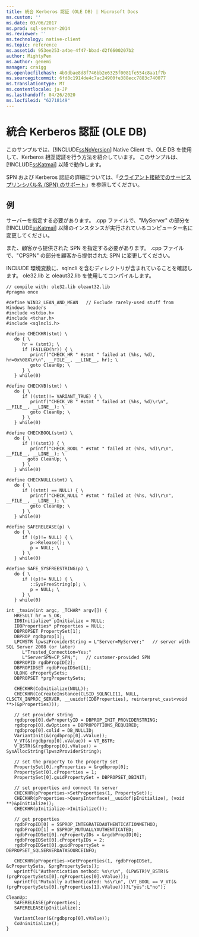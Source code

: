 ```yaml
---
title: 統合 Kerberos 認証 (OLE DB) | Microsoft Docs
ms.custom: ''
ms.date: 03/06/2017
ms.prod: sql-server-2014
ms.reviewer: ''
ms.technology: native-client
ms.topic: reference
ms.assetid: 953ee253-a4be-4f47-bbad-d2f6600207b2
author: MightyPen
ms.author: genemi
manager: craigg
ms.openlocfilehash: 4b9dbae8d8f746bb2e6325f0081fe554c8aa1f7b
ms.sourcegitcommit: 6fd8c1914de4c7ac24900fe388ecc7883c740077
ms.translationtype: MT
ms.contentlocale: ja-JP
ms.lasthandoff: 04/26/2020
ms.locfileid: "62718149"
---
```

# <a name="integrated-kerberos-authentication-ole-db"></a>統合 Kerberos 認証 (OLE DB)
  このサンプルでは、[!INCLUDE[ssNoVersion](../../includes/ssnoversion-md.md)] Native Client で、OLE DB を使用して、Kerberos 相互認証を行う方法を紹介しています。 このサンプルは、[!INCLUDE[ssKatmai](../../includes/sskatmai-md.md)] 以降で動作します。  
  
 SPN および Kerberos 認証の詳細については、「[クライアント接続でのサービス プリンシパル名 &#40;SPN&#41; のサポート](../native-client/features/service-principal-name-spn-support-in-client-connections.md)」を参照してください。  
  
## <a name="example"></a>例  
 サーバーを指定する必要があります。 .cpp ファイルで、"MyServer" の部分を [!INCLUDE[ssKatmai](../../includes/sskatmai-md.md)] 以降のインスタンスが実行されているコンピューター名に変更してください。  
  
 また、顧客から提供された SPN を指定する必要があります。 .cpp ファイルで、"CPSPN" の部分を顧客から提供された SPN に変更してください。  
  
 INCLUDE 環境変数に、sqlncli を含むディレクトリが含まれていることを確認します。 ole32.lib と oleaut32.lib を使用してコンパイルします。  
  
```  
// compile with: ole32.lib oleaut32.lib  
#pragma once  
  
#define WIN32_LEAN_AND_MEAN   // Exclude rarely-used stuff from Windows headers  
#include <stdio.h>  
#include <tchar.h>  
#include <sqlncli.h>  
  
#define CHECKHR(stmt) \  
   do { \  
      hr = (stmt); \  
      if (FAILED(hr)) { \  
         printf("CHECK_HR " #stmt " failed at (%hs, %d), hr=0x%08X\r\n", __FILE__, __LINE__, hr); \  
         goto CleanUp; \  
      } \  
   } while(0)  
  
#define CHECKVB(stmt) \  
   do { \  
      if ((stmt)!= VARIANT_TRUE) { \  
         printf("CHECK_VB " #stmt " failed at (%hs, %d)\r\n", __FILE__, __LINE__); \  
         goto CleanUp; \  
      } \  
   } while(0)  
  
#define CHECKBOOL(stmt) \  
   do { \  
      if (!(stmt)) { \  
         printf("CHECK_BOOL " #stmt " failed at (%hs, %d)\r\n", __FILE__, __LINE__); \  
        goto CleanUp; \  
      } \  
   } while(0)  
  
#define CHECKNULL(stmt) \  
   do { \  
      if ((stmt) == NULL) { \  
         printf("CHECK_NULL " #stmt " failed at (%hs, %d)\r\n", __FILE__, __LINE__); \  
         goto CleanUp; \  
      } \  
   } while(0)  
  
#define SAFERELEASE(p) \  
   do { \  
      if ((p)!= NULL) { \  
         p->Release(); \  
         p = NULL; \  
      } \  
   } while(0)  
  
#define SAFE_SYSFREESTRING(p) \  
   do { \  
      if ((p)!= NULL) { \  
         ::SysFreeString(p); \  
         p = NULL; \  
      } \  
   } while(0)  
  
int _tmain(int argc, _TCHAR* argv[]) {  
   HRESULT hr = S_OK;  
   IDBInitialize* pInitialize = NULL;  
   IDBProperties* pProperties = NULL;  
   DBPROPSET PropertySet[1];  
   DBPROP rgdbprop[1];  
   LPCWSTR lpwszProviderString = L"Server=MyServer;"   // server with SQL Server 2008 (or later)  
      L"Trusted_Connection=Yes;"  
      L"ServerSPN=CP_SPN;";   // customer-provided SPN  
   DBPROPID rgdbPropID[2];  
   DBPROPIDSET rgdbPropIDSet[1];  
   ULONG cPropertySets;  
   DBPROPSET *prgPropertySets;  
  
   CHECKHR(CoInitialize(NULL));  
   CHECKHR(CoCreateInstance(CLSID_SQLNCLI11, NULL, CLSCTX_INPROC_SERVER, __uuidof(IDBProperties), reinterpret_cast<void **>(&pProperties)));  
  
   // set provider string  
   rgdbprop[0].dwPropertyID = DBPROP_INIT_PROVIDERSTRING;  
   rgdbprop[0].dwOptions = DBPROPOPTIONS_REQUIRED;  
   rgdbprop[0].colid = DB_NULLID;  
   VariantInit(&(rgdbprop[0].vValue));  
   V_VT(&(rgdbprop[0].vValue)) = VT_BSTR;  
   V_BSTR(&(rgdbprop[0].vValue)) = SysAllocString(lpwszProviderString);  
  
   // set the property to the property set  
   PropertySet[0].rgProperties = &rgdbprop[0];  
   PropertySet[0].cProperties = 1;  
   PropertySet[0].guidPropertySet = DBPROPSET_DBINIT;  
  
   // set properties and connect to server  
   CHECKHR(pProperties->SetProperties(1, PropertySet));  
   CHECKHR(pProperties->QueryInterface(__uuidof(pInitialize), (void **)&pInitialize));  
   CHECKHR(pInitialize->Initialize());  
  
   // get properties  
   rgdbPropID[0] = SSPROP_INTEGRATEDAUTHENTICATIONMETHOD;  
   rgdbPropID[1] = SSPROP_MUTUALLYAUTHENTICATED;  
   rgdbPropIDSet[0].rgPropertyIDs = &rgdbPropID[0];  
   rgdbPropIDSet[0].cPropertyIDs = 2;  
   rgdbPropIDSet[0].guidPropertySet = DBPROPSET_SQLSERVERDATASOURCEINFO;  
  
   CHECKHR(pProperties->GetProperties(1, rgdbPropIDSet, &cPropertySets, &prgPropertySets));  
   wprintf(L"Authentication method: %s\r\n", (LPWSTR)V_BSTR(&(prgPropertySets[0].rgProperties[0].vValue)));  
   wprintf(L"Mutually authenticated: %s\r\n", (VT_BOOL == V_VT(&(prgPropertySets[0].rgProperties[1].vValue)))?L"yes":L"no");  
  
CleanUp:  
   SAFERELEASE(pProperties);  
   SAFERELEASE(pInitialize);  
  
   VariantClear(&(rgdbprop[0].vValue));  
   CoUninitialize();  
}  
```  
  
  

